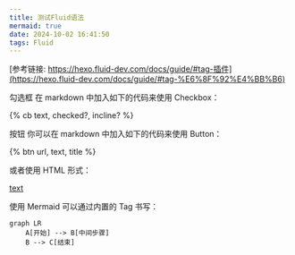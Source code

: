 ```yaml
---
title: 测试Fluid语法
mermaid: true
date: 2024-10-02 16:41:50
tags: Fluid
---
```




[参考链接: https://hexo.fluid-dev.com/docs/guide/#tag-插件](https://hexo.fluid-dev.com/docs/guide/#tag-%E6%8F%92%E4%BB%B6)


勾选框
在 markdown 中加入如下的代码来使用 Checkbox：

{% cb text, checked?, incline? %}

按钮
你可以在 markdown 中加入如下的代码来使用 Button：

{% btn url, text, title %}

或者使用 HTML 形式：

<a class="btn" href="url" title="title">text</a>

使用 Mermaid 可以通过内置的 Tag 书写：

```mermaid
graph LR
    A[开始] --> B[中间步骤]
    B --> C[结束]
```